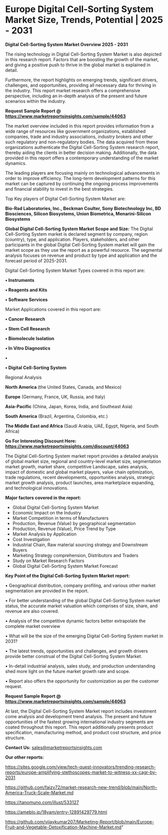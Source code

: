 # Europe Digital Cell-Sorting System Market Size, Trends, Potential | 2025 - 2031

<Strong> Digital Cell-Sorting System Market Overview 2025 - 2031</strong>

The rising technology in Digital Cell-Sorting System Market is also depicted in this research report. Factors that are boosting the growth of the market, and giving a positive push to thrive in the global market is explained in detail.

Furthermore, the report highlights on emerging trends, significant drivers, challenges, and opportunities, providing all necessary data for thriving in the industry. This report market research offers a comprehensive perspective, including an in-depth analysis of the present and future scenarios within the industry.

<strong>Request Sample Report @ <a href=https://www.marketreportsinsights.com/sample/44063>https://www.marketreportsinsights.com/sample/44063</a></strong>

The market overview included in this report provides information from a wide range of resources like government organizations, established companies, trade and industry associations, industry brokers and other such regulatory and non-regulatory bodies. The data acquired from these organizations authenticate the Digital Cell-Sorting System research report, thereby aiding the clients in better decision making. Additionally, the data provided in this report offers a contemporary understanding of the market dynamics.

The leading players are focusing mainly on technological advancements in order to improve efficiency. The long-term development patterns for this market can be captured by continuing the ongoing process improvements and financial stability to invest in the best strategies.

Top Key players of Digital Cell-Sorting System Market are:

<strong>Bio-Rad Laboratories, Inc., Beckman Coulter, Sony Biotechnology Inc, BD Biosciences, Silicon Biosystems, Union Biometrica, Menarini-Silicon Biosystems</strong>

<strong><b>Global Digital Cell-Sorting System Market Scope and Size:</b></strong>
The Digital Cell-Sorting System market is declared segment by company, region (country), type, and application. Players, stakeholders, and other participants in the global Digital Cell-Sorting System market will gain the market scope as they use the report as a powerful resource. The segmental analysis focuses on revenue and product by type and application and the forecast period of 2025-2031.

Digital Cell-Sorting System Market Types covered in this report are:

<strong>•  Instruments

•  Reagents and Kits

•  Software Services</strong>

Market Applications covered in this report are:

<strong>•  Cancer Research

•  Stem Cell Research

•  Biomolecule Isolation

•  In Vitro Diagnostics

•  

•  Digital Cell-Sorting System</strong> 

Regional Analysis

<strong>North America</strong> (the United States, Canada, and Mexico)

<strong>Europe</strong> (Germany, France, UK, Russia, and Italy)

<strong>Asia-Pacific</strong> (China, Japan, Korea, India, and Southeast Asia)

<strong>South America</strong> (Brazil, Argentina, Colombia, etc.)

<strong>The Middle East and Africa</strong> (Saudi Arabia, UAE, Egypt, Nigeria, and South Africa)

<strong>Go For Interesting Discount Here: <a href=https://www.marketreportsinsights.com/discount/44063>https://www.marketreportsinsights.com/discount/44063</a></strong>

The Digital Cell-Sorting System market report provides a detailed analysis of global market size, regional and country-level market size, segmentation market growth, market share, competitive Landscape, sales analysis, impact of domestic and global market players, value chain optimization, trade regulations, recent developments, opportunities analysis, strategic market growth analysis, product launches, area marketplace expanding, and technological innovations.

<strong><b>Major factors covered in the report:</b></strong>
<ul>
  <li>Global Digital Cell-Sorting System Market </li>
  <li>Economic Impact on the Industry</li>
  <li>Market Competition in terms of Manufacturers</li>
  <li>Production, Revenue (Value) by geographical segmentation</li>
  <li>Production, Revenue (Value), Price Trend by Type</li>
  <li>Market Analysis by Application</li>
  <li>Cost Investigation</li>
  <li>Industrial Chain, Raw material sourcing strategy and Downstream Buyers</li>
  <li>Marketing Strategy comprehension, Distributors and Traders</li>
  <li>Study on Market Research Factors</li>
  <li>Global Digital Cell-Sorting System Market Forecast</li>
</ul>

<strong><b>Key Point of the Digital Cell-Sorting System Market report:</b></strong>

• Geographical distribution, company profiling, and various other market segmentation are provided in the report.

• For better understanding of the global Digital Cell-Sorting System market status, the accurate market valuation which comprises of size, share, and revenue are also covered.

• Analysis of the competitive dynamic factors better extrapolate the complete market overview

• What will be the size of the emerging Digital Cell-Sorting System market in 2031?

• The latest trends, opportunities and challenges, and growth drivers provide better construal of the Digital Cell-Sorting System Market.

• In-detail industrial analysis, sales study, and production understanding shed more light on the future market growth rate and scope.

• Report also offers the opportunity for customization as per the customer request.

<strong>Request Sample Report @ <a href=https://www.marketreportsinsights.com/sample/44063>https://www.marketreportsinsights.com/sample/44063</a></strong>

At last, the Digital Cell-Sorting System Market report includes investment come analysis and development trend analysis. The present and future opportunities of the fastest growing international industry segments are coated throughout this report. This report additionally presents product specification, manufacturing method, and product cost structure, and price structure.

<strong>Contact Us:</strong>
sales@marketreportsinsights.com

<strong>Our other reports:</strong>

<a href=https://sites.google.com/view/tech-quest-innovators/trending-research-reports/europe-amplifying-stethoscopes-market-to-witness-xx-cagr-by-2031>https://sites.google.com/view/tech-quest-innovators/trending-research-reports/europe-amplifying-stethoscopes-market-to-witness-xx-cagr-by-2031</a>

<a href=https://github.com/faizy72/market-research-new-trend/blob/main/North-America-Truck-Scale-Market.md>https://github.com/faizy72/market-research-new-trend/blob/main/North-America-Truck-Scale-Market.md</a>

<a href=https://tanomuno.com/illust/533127>https://tanomuno.com/illust/533127</a>

<a href=https://ameblo.jp/18yam/entry-12891429779.html>https://ameblo.jp/18yam/entry-12891429779.html</a>

<a href=https://github.com/vijaykumar207/Marketing-Report/blob/main/Europe-Fruit-and-Vegetable-Detoxification-Machine-Market.md>https://github.com/vijaykumar207/Marketing-Report/blob/main/Europe-Fruit-and-Vegetable-Detoxification-Machine-Market.md</a>"
